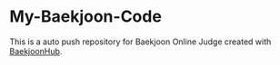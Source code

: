 # My-Baekjoon-Code
This is a auto push repository for Baekjoon Online Judge created with [BaekjoonHub](https://github.com/BaekjoonHub/BaekjoonHub).
